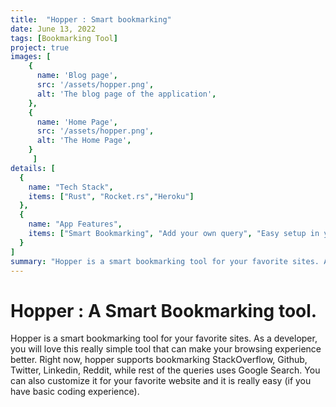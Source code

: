```yaml
---
title:  "Hopper : Smart bookmarking"
date: June 13, 2022
tags: [Bookmarking Tool]
project: true
images: [
    {
      name: 'Blog page',
      src: '/assets/hopper.png',
      alt: 'The blog page of the application',
    },
    {
      name: 'Home Page',
      src: '/assets/hopper.png',
      alt: 'The Home Page',
    }
     ]
details: [
  {
    name: "Tech Stack",
    items: ["Rust", "Rocket.rs","Heroku"]
  },
  {
    name: "App Features",
    items: ["Smart Bookmarking", "Add your own query", "Easy setup in your browser of choice"]
  }
]
summary: "Hopper is a smart bookmarking tool for your favorite sites. As a developer, you will love this really simple tool that can make your browsing experience better. Right now, hopper supports bookmarking StackOverflow, Github, Twitter, Linkedin, Reddit, while rest of the queries uses Google Search. You can also customize it for your favorite website and it is really easy (if you have basic coding experience)."
---
```



# Hopper : A Smart Bookmarking tool.<br>



Hopper is a smart bookmarking tool for your favorite sites. As a developer, you will love this really simple tool that can make your browsing experience better. Right now, hopper supports bookmarking StackOverflow, Github, Twitter, Linkedin, Reddit, while rest of the queries uses Google Search. You can also customize it for your favorite website and it is really easy (if you have basic coding experience).